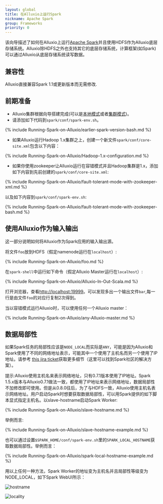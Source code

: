 ```yaml
---
layout: global
title: 在Alluxio上运行Spark
nickname: Apache Spark
group: Frameworks
priority: 0
---
```


该向导描述了如何在Alluxio上运行[Apache Spark](http://spark-project.org/)并且使用HDFS作为Alluxio底层存储系统。Alluxio除HDFS之外也支持其它的底层存储系统，计算框架(如Spark)可以通过Alluxio从底层存储系统读写数据。

## 兼容性

Alluxio直接兼容Spark 1.1或更新版本而无需修改.

## 前期准备

* Alluxio集群根据向导搭建完成(可以是[本地模式](Running-Alluxio-Locally.html)或者[集群模式](Running-Alluxio-on-a-Cluster.html))。
* 请添加如下代码到`spark/conf/spark-env.sh`。

{% include Running-Spark-on-Alluxio/earlier-spark-version-bash.md %}

* 如果Alluxio运行Hadoop 1.x集群之上，创建一个新文件`spark/conf/core-site.xml`包含以下内容：

{% include Running-Spark-on-Alluxio/Hadoop-1.x-configuration.md %}


* 如果你使用zookeeper让Alluxio运行在容错模式并且Hadoop集群是1.x，添加如下内容到先前创建的`spark/conf/core-site.xml`:

{% include Running-Spark-on-Alluxio/fault-tolerant-mode-with-zookeeper-xml.md %}

以及如下内容到`spark/conf/spark-env.sh`:

{% include Running-Spark-on-Alluxio/fault-tolerant-mode-with-zookeeper-bash.md %}

## 使用Alluxio作为输入输出

这一部分说明如何将Alluxio作为Spark应用的输入输出源。

将文件`foo`放到HDFS（假定namenode运行在`localhost`）:

{% include Running-Spark-on-Alluxio/foo.md %}

在`spark-shell`中运行如下命令（假定Alluxio Master运行在`localhost`）:

{% include Running-Spark-on-Alluxio/Alluxio-In-Out-Scala.md %}

打开浏览器，查看[http://localhost:19999](http://localhost:19999)。可以发现多出一个输出文件`bar`,每一行是由文件`foo`的对应行复制2次得到。

当以容错模式运行Alluxio时，可以使用任何一个Alluxio master：

{% include Running-Spark-on-Alluxio/any-Alluxio-master.md %}

## 数据局部性

如果Spark任务的局部性应该是`NODE_LOCAL`而实际是`ANY`，可能是因为Alluxio和Spark使用了不同的网络地址表示，可能其中一个使用了主机名而另一个使用了IP地址。请参考 [this jira ticket](
https://issues.apache.org/jira/browse/SPARK-10149)获取更多细节（这里可以找到Spark社区的解决方案）。

提示:Alluxio使用主机名来表示网络地址，只有0.7.1版本使用了IP地址。Spark 1.5.x版本与Alluxio0.7.1做法一致，都使用了IP地址来表示网络地址，数据局部性不加修改即可使用。但是从0.8.0往后，为了与HDFS一致，Alluxio使用主机名表示网络地址。用户启动Spark时想要获取数据局部性，可以用Spark提供的如下脚本显式指定主机名。以slave-hostname启动Spark Worker:

{% include Running-Spark-on-Alluxio/slave-hostname.md %}

举例而言:

{% include Running-Spark-on-Alluxio/slave-hostname-example.md %}

也可以通过设置`$SPARK_HOME/conf/spark-env.sh`里的`SPARK_LOCAL_HOSTNAME`获取数据局部性。举例而言：

{% include Running-Spark-on-Alluxio/spark-local-hostname-example.md %}

用以上任何一种方法，Spark Worker的地址变为主机名并且局部性等级变为NODE_LOCAL，如下Spark WebUI所示：

![hostname]({{site.data.img.screenshot_datalocality_sparkwebui}})

![locality]({{site.data.img.screenshot_datalocality_tasklocality}})

